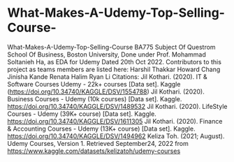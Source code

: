 # What-Makes-A-Udemy-Top-Selling-Course-

 What-Makes-A-Udemy-Top-Selling-Course
BA775 Subject Of Questrom School Of Business, Boston University, Done under Prof. Mohammad Soltanieh Ha, as EDA for Udemy Dated 20th Oct 2022.
Contributors to this project as teams members are listed here:
Harshil Thakkar
Howard Chang
Jinisha Kande
Renata Halim
Ryan Li
Citations: 
Jil Kothari. (2020). IT & Software Courses Udemy - 22k+ courses [Data set]. Kaggle (https://doi.org/10.34740/KAGGLE/DSV/1554788)
Jil Kothari. (2020). Business Courses - Udemy (10k courses) [Data set]. Kaggle. https://doi.org/10.34740/KAGGLE/DSV/1489532
Jil Kothari. (2020). LifeStyle Courses - Udemy (39K+ course) [Data set]. Kaggle. https://doi.org/10.34740/KAGGLE/DSV/1611305
Jil Kothari. (2020). Finance & Accounting Courses - Udemy (13K+ course) [Data set]. Kaggle. https://doi.org/10.34740/KAGGLE/DSV/1494962
Keliza Toh. (2021; August). Udemy Courses, Version 1. Retrieved September24, 2022 from https://www.kaggle.com/datasets/kelizatoh/udemy-courses

